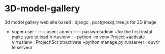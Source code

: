 # 3D-model-gallery
3d model gallery web site based : django , postgresql, tree.js for 3D image
+ super user :
 ----  user : admin
 ----  passwrd:admin
+for the first instal make sure to load Virtualenv : - python -m venv Project
+activate virtualenv : Project\Script\activate
+python manage.py runserver : ouvrir le serveur 
